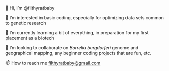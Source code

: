  👋 Hi, I’m @filthyratbaby
 
 👀 I’m interested in basic coding, especially for optimizing data sets common to genetic research
 
 🌱 I’m currently learning a bit of everything, in preparation for my first placement as a biotech
 
 💞️ I’m looking to collaborate on _Borrelia burgdorferi_ genome and geographical mapping, any beginner coding projects that are fun, etc.
 
 📫 How to reach me filthyratbaby@gmail.com

<!---
filthyratbaby/filthyratbaby is a ✨ special ✨ repository because its `README.md` (this file) appears on your GitHub profile.
You can click the Preview link to take a look at your changes.
--->
